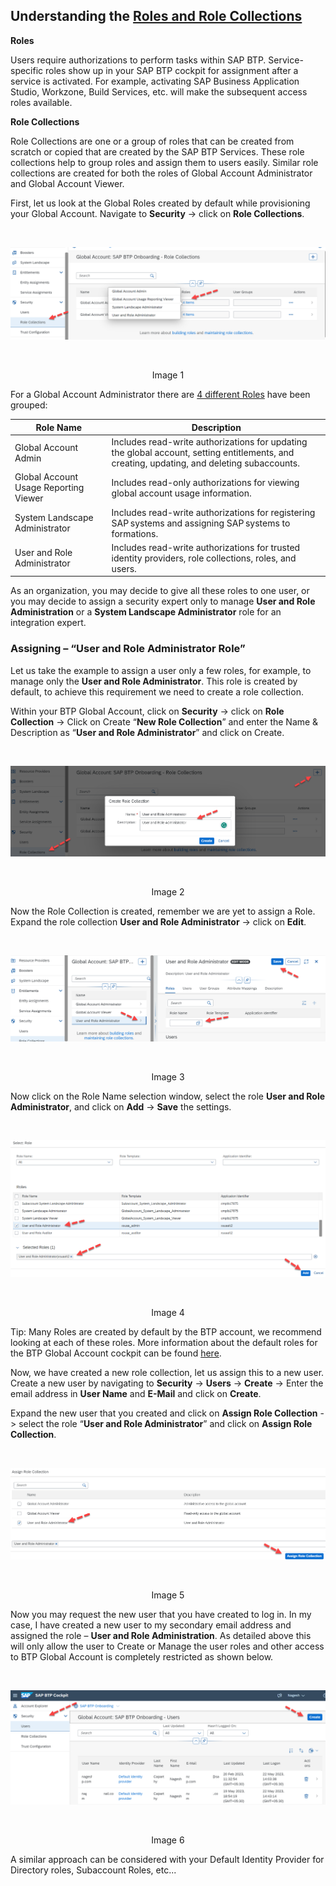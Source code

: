 ## Understanding the [Roles and Role Collections](https://help.sap.com/docs/btp/sap-business-technology-platform/roles-and-role-collections)

**Roles** 

Users require authorizations to perform tasks within SAP BTP. Service-specific roles show up in your SAP BTP cockpit for assignment after a service is activated. For example, activating SAP Business Application Studio, Workzone, Build Services, etc. will make the subsequent access roles available.  

**Role Collections** 

Role Collections are one or a group of roles that can be created from scratch or copied that are created by the SAP BTP Services. These role collections help to group roles and assign them to users easily. Similar role collections are created for both the roles of Global Account Administrator and Global Account Viewer.  

First, let us look at the Global Roles created by default while provisioning your Global Account. Navigate to **Security** -> click on **Role Collections**.


<br>
<p align="center"> 
<img src="images/2.5.1_Roles_Collections.png"> 
</p>
<br>

<p align="center" <b>Image 1</b> </p>

For a Global Account Administrator there are [4 different Roles](https://help.sap.com/docs/btp/sap-business-technology-platform/role-collections-and-roles-in-global-accounts-directories-and-subaccounts?q=System%20Landscape%20Administrator%20) have been grouped: 

| Role Name  | Description |
| --- | --- |
| Global Account Admin | Includes read-write authorizations for updating the global account, setting entitlements, and creating, updating, and deleting subaccounts. |
| Global Account Usage Reporting Viewer | Includes read-only authorizations for viewing global account usage information.|
| System Landscape Administrator | Includes read-write authorizations for registering SAP systems and assigning SAP systems to formations.|
| User and Role Administrator | Includes read-write authorizations for trusted identity providers, role collections, roles, and users.|

As an organization, you may decide to give all these roles to one user, or you may decide to assign a security expert only to manage **User and Role Administration** or a **System Landscape Administrator** role for an integration expert.   

### Assigning – “User and Role Administrator Role” 

Let us take the example to assign a user only a few roles, for example, to manage only the **User and Role Administrator**. This role is created by default, to achieve this requirement we need to create a role collection.  

Within your BTP Global Account, click on **Security** -> click on **Role Collection** -> Click on Create “**New Role Collection**” and enter the Name & Description as “**User and Role Administrator**” and click on Create. 

<br>
<p align="center"> 
<img src="images/2.5.2_Create_Role_Collection.png"> 
</p>
<br>
<p align="center" <b>Image 2</b> </p>

Now the Role Collection is created, remember we are yet to assign a Role. Expand the role collection **User and Role Administrator** -> click on **Edit**. 

<br>
<p align="center"> 
<img src="images/2.5.3_SaveUser&RoleAdmin.png"> 
</p>
<br>
<p align="center" <b>Image 3</b> </p>

Now click on the Role Name selection window, select the role **User and Role Administrator**, and click on **Add** -> **Save** the settings.  

<br>
<p align="center"> 
<img src="images/2.5.4_AssignRole.png"> 
</p>
<br>
<p align="center" <b>Image 4</b> </p>

Tip: Many Roles are created by default by the BTP account, we recommend looking at each of these roles. More information about the default roles for the BTP Global Account cockpit can be found [here](https://help.sap.com/docs/btp/sap-business-technology-platform/role-collections-and-roles-in-global-accounts-directories-and-subaccounts?q=System%20Landscape%20Administrator%20).  

Now, we have created a new role collection, let us assign this to a new user. Create a new user by navigating to **Security** -> **Users** -> **Create** -> Enter the email address in **User Name** and **E-Mail** and click on **Create**.  

Expand the new user that you created and click on **Assign Role Collection** -> select the role “**User and Role Administrator**” and click on **Assign Role Collection**.

<br>
<p align="center"> 
<img src="images/2.5.5_AssignRoleCollection.png"> 
</p>
<br>
<p align="center" <b>Image 5</b> </p>

Now you may request the new user that you have created to log in. In my case, I have created a new user to my secondary email address and assigned the role – **User and Role Administration**. As detailed above this will only allow the user to Create or Manage the user roles and other access to BTP Global Account is completely restricted as shown below. 

<br>
<p align="center"> 
<img src="images/2.5.6_NewRescrictedAccess.png"> 
</p>
<br>
<p align="center" <b>Image 6</b> </p>

A similar approach can be considered with your Default Identity Provider for Directory roles, Subaccount Roles, etc...  

